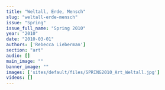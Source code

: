 ```yaml
---
title: "Weltall, Erde, Mensch"
slug: "weltall-erde-mensch"
issue: "Spring"
issue_full_name: "Spring 2010"
year: "2010"
date: "2010-03-01"
authors: ['Rebecca Lieberman']
section: "art"
audio: []
main_image: ""
banner_image: ""
images: ['sites/default/files/SPRING2010_Art_Weltall.jpg']
videos: []
---
```


